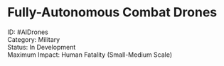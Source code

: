 # Fully-Autonomous Combat Drones

ID: #AIDrones \
Category: Military \
Status: In Development \
Maximum Impact: Human Fatality (Small-Medium Scale)
